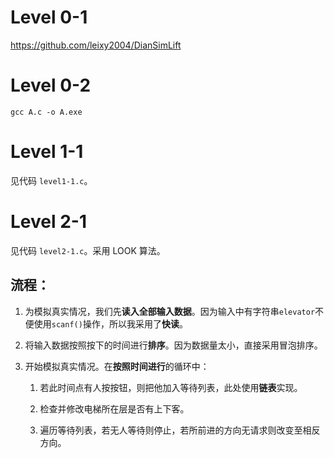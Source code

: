 # Level 0-1

https://github.com/leixy2004/DianSimLift

# Level 0-2

```
gcc A.c -o A.exe
```

# Level 1-1

见代码 `level1-1.c`。

# Level 2-1

见代码 `level2-1.c`。采用 LOOK 算法。

## 流程：

1. 为模拟真实情况，我们先**读入全部输入数据**。因为输入中有字符串`elevator`不便使用`scanf()`操作，所以我采用了**快读**。

2. 将输入数据按照按下的时间进行**排序**。因为数据量太小，直接采用冒泡排序。

3. 开始模拟真实情况。在**按照时间进行**的循环中：

    1. 若此时间点有人按按钮，则把他加入等待列表，此处使用**链表**实现。

    2. 检查并修改电梯所在层是否有上下客。

    3. 遍历等待列表，若无人等待则停止，若所前进的方向无请求则改变至相反方向。

